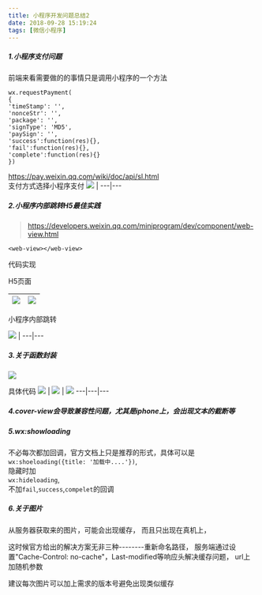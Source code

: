 ```yaml
---
title: 小程序开发问题总结2
date: 2018-09-28 15:19:24
tags: [微信小程序]
---
```

##### 1.小程序支付问题  
前端来看需要做的的事情只是调用小程序的一个方法  <br><!--more-->
```
wx.requestPayment(
{
'timeStamp': '',
'nonceStr': '',
'package': '',
'signType': 'MD5',
'paySign': '',
'success':function(res){},
'fail':function(res){},
'complete':function(res){}
})
```
https://pay.weixin.qq.com/wiki/doc/api/sl.html  
支付方式选择小程序支付
![](http://images.daojia.com/assets/other/images/gitimg/8.png) |
---|---
##### 2.小程序内部跳转H5最佳实践
> https://developers.weixin.qq.com/miniprogram/dev/component/web-view.html
```
<web-view></web-view>
```

代码实现

H5页面

![](http://images.daojia.com/assets/other/images/gitimg/1.png) | ![](http://images.daojia.com/assets/other/images/gitimg/2.png)
---|---

小程序内部跳转


![](http://images.daojia.com/assets/other/images/gitimg/3.png) |
---|---


##### 3.关于函数封装
![](http://images.daojia.com/assets/other/images/gitimg/4.png)


具体代码
![](http://images.daojia.com/assets/other/images/gitimg/5.png) | ![](http://images.daojia.com/assets/other/images/gitimg/6.png) | ![](http://images.daojia.com/assets/other/images/gitimg/7.png)
---|---|---


##### 4.cover-view会导致兼容性问题，尤其是iphone上，会出现文本的截断等  
##### 5.wx:showloading
不必每次都加回调，官方文档上只是推荐的形式，具体可以是  
`wx:shoeloading({title: '加载中....'})`,  
隐藏时加  
`wx:hideloading`,  
不加`fail`,`success`,`compelet`的回调

##### 6.关于图片
从服务器获取来的图片，可能会出现缓存， 而且只出现在真机上，

这时候官方给出的解决方案无非三种--------重新命名路径， 服务端通过设置"Cache-Control: no-cache"，Last-modified等响应头解决缓存问题， url上加随机参数

建议每次图片可以加上需求的版本号避免出现类似缓存


